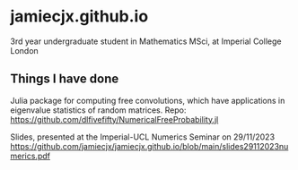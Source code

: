 # jamiecjx.github.io

3rd year undergraduate student in Mathematics MSci, at Imperial College London


## Things I have done
Julia package for computing free convolutions, which have applications in eigenvalue statistics of random matrices.
Repo: https://github.com/dlfivefifty/NumericalFreeProbability.jl

Slides, presented at the Imperial-UCL Numerics Seminar on 29/11/2023 https://github.com/jamiecjx/jamiecjx.github.io/blob/main/slides29112023numerics.pdf

